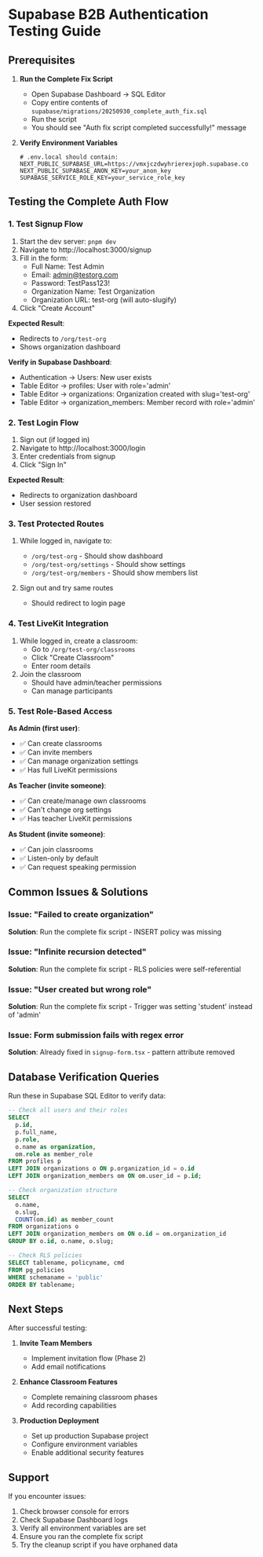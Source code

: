 # Supabase B2B Authentication Testing Guide

## Prerequisites

1. **Run the Complete Fix Script**
   - Open Supabase Dashboard → SQL Editor
   - Copy entire contents of `supabase/migrations/20250930_complete_auth_fix.sql`
   - Run the script
   - You should see "Auth fix script completed successfully!" message

2. **Verify Environment Variables**
   ```env
   # .env.local should contain:
   NEXT_PUBLIC_SUPABASE_URL=https://vmxjczdwyhrierexjoph.supabase.co
   NEXT_PUBLIC_SUPABASE_ANON_KEY=your_anon_key
   SUPABASE_SERVICE_ROLE_KEY=your_service_role_key
   ```

## Testing the Complete Auth Flow

### 1. Test Signup Flow
1. Start the dev server: `pnpm dev`
2. Navigate to http://localhost:3000/signup
3. Fill in the form:
   - Full Name: Test Admin
   - Email: admin@testorg.com
   - Password: TestPass123!
   - Organization Name: Test Organization
   - Organization URL: test-org (will auto-slugify)
4. Click "Create Account"

**Expected Result**:
- Redirects to `/org/test-org`
- Shows organization dashboard

**Verify in Supabase Dashboard**:
- Authentication → Users: New user exists
- Table Editor → profiles: User with role='admin'
- Table Editor → organizations: Organization created with slug='test-org'
- Table Editor → organization_members: Member record with role='admin'

### 2. Test Login Flow
1. Sign out (if logged in)
2. Navigate to http://localhost:3000/login
3. Enter credentials from signup
4. Click "Sign In"

**Expected Result**:
- Redirects to organization dashboard
- User session restored

### 3. Test Protected Routes
1. While logged in, navigate to:
   - `/org/test-org` - Should show dashboard
   - `/org/test-org/settings` - Should show settings
   - `/org/test-org/members` - Should show members list

2. Sign out and try same routes
   - Should redirect to login page

### 4. Test LiveKit Integration
1. While logged in, create a classroom:
   - Go to `/org/test-org/classrooms`
   - Click "Create Classroom"
   - Enter room details
2. Join the classroom
   - Should have admin/teacher permissions
   - Can manage participants

### 5. Test Role-Based Access

**As Admin (first user)**:
- ✅ Can create classrooms
- ✅ Can invite members
- ✅ Can manage organization settings
- ✅ Has full LiveKit permissions

**As Teacher (invite someone)**:
- ✅ Can create/manage own classrooms
- ✅ Can't change org settings
- ✅ Has teacher LiveKit permissions

**As Student (invite someone)**:
- ✅ Can join classrooms
- ✅ Listen-only by default
- ✅ Can request speaking permission

## Common Issues & Solutions

### Issue: "Failed to create organization"
**Solution**: Run the complete fix script - INSERT policy was missing

### Issue: "Infinite recursion detected"
**Solution**: Run the complete fix script - RLS policies were self-referential

### Issue: "User created but wrong role"
**Solution**: Run the complete fix script - Trigger was setting 'student' instead of 'admin'

### Issue: Form submission fails with regex error
**Solution**: Already fixed in `signup-form.tsx` - pattern attribute removed

## Database Verification Queries

Run these in Supabase SQL Editor to verify data:

```sql
-- Check all users and their roles
SELECT
  p.id,
  p.full_name,
  p.role,
  o.name as organization,
  om.role as member_role
FROM profiles p
LEFT JOIN organizations o ON p.organization_id = o.id
LEFT JOIN organization_members om ON om.user_id = p.id;

-- Check organization structure
SELECT
  o.name,
  o.slug,
  COUNT(om.id) as member_count
FROM organizations o
LEFT JOIN organization_members om ON o.id = om.organization_id
GROUP BY o.id, o.name, o.slug;

-- Check RLS policies
SELECT tablename, policyname, cmd
FROM pg_policies
WHERE schemaname = 'public'
ORDER BY tablename;
```

## Next Steps

After successful testing:

1. **Invite Team Members**
   - Implement invitation flow (Phase 2)
   - Add email notifications

2. **Enhance Classroom Features**
   - Complete remaining classroom phases
   - Add recording capabilities

3. **Production Deployment**
   - Set up production Supabase project
   - Configure environment variables
   - Enable additional security features

## Support

If you encounter issues:
1. Check browser console for errors
2. Check Supabase Dashboard logs
3. Verify all environment variables are set
4. Ensure you ran the complete fix script
5. Try the cleanup script if you have orphaned data
